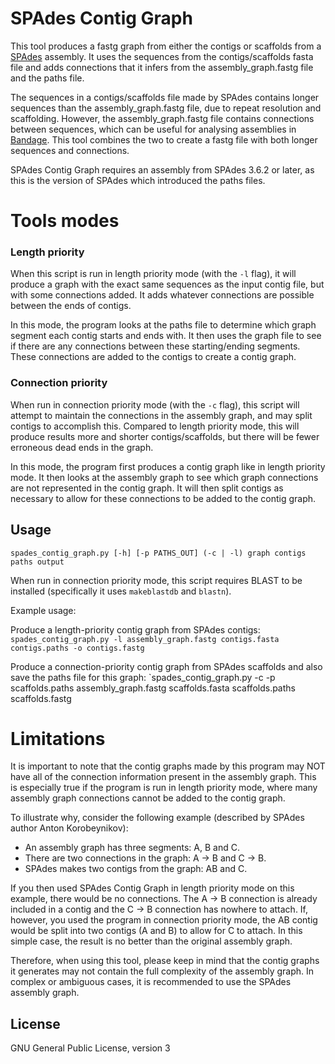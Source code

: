 # SPAdes Contig Graph

This tool produces a fastg graph from either the contigs or scaffolds from a [SPAdes](http://bioinf.spbau.ru/spades) assembly.  It uses the sequences from the contigs/scaffolds fasta file and adds connections that it infers from the assembly_graph.fastg file and the paths file.

The sequences in a contigs/scaffolds file made by SPAdes contains longer sequences than the assembly_graph.fastg file, due to repeat resolution and scaffolding.  However, the assembly_graph.fastg file contains connections between sequences, which can be useful for analysing assemblies in [Bandage](http://rrwick.github.io/Bandage/).  This tool combines the two to create a fastg file with both longer sequences and connections.

SPAdes Contig Graph requires an assembly from SPAdes 3.6.2 or later, as this is the version of SPAdes which introduced the paths files.



# Tools modes

### Length priority

When this script is run in length priority mode (with the `-l` flag), it will produce a graph with the exact same sequences as the input contig file, but with some connections added.  It adds whatever connections are possible between the ends of contigs.

In this mode, the program looks at the paths file to determine which graph segment each contig starts and ends with.  It then uses the graph file to see if there are any connections between these starting/ending segments.  These connections are added to the contigs to create a contig graph.

### Connection priority

When run in connection priority mode (with the `-c` flag), this script will attempt to maintain the connections in the assembly graph, and may split contigs to accomplish this.  Compared to length priority mode, this will produce results more and shorter contigs/scaffolds, but there will be fewer erroneous dead ends in the graph.

In this mode, the program first produces a contig graph like in length priority mode.  It then looks at the assembly graph to see which graph connections are not represented in the contig graph.  It will then split contigs as necessary to allow for these connections to be added to the contig graph.



## Usage

```spades_contig_graph.py [-h] [-p PATHS_OUT] (-c | -l) graph contigs paths output```

When run in connection priority mode, this script requires BLAST to be installed (specifically it uses `makeblastdb` and `blastn`).

Example usage:

Produce a length-priority contig graph from SPAdes contigs:
`spades_contig_graph.py -l assembly_graph.fastg contigs.fasta contigs.paths -o contigs.fastg`

Produce a connection-priority contig graph from SPAdes scaffolds and also save the paths file for this graph:
`spades_contig_graph.py -c -p scaffolds.paths assembly_graph.fastg scaffolds.fasta scaffolds.paths scaffolds.fastg



# Limitations

It is important to note that the contig graphs made by this program may NOT have all of the connection information present in the assembly graph.  This is especially true if the program is run in length priority mode, where many assembly graph connections cannot be added to the contig graph.

To illustrate why, consider the following example (described by SPAdes author Anton Korobeynikov):
* An assembly graph has three segments: A, B and C.
* There are two connections in the graph: A -> B and C -> B.
* SPAdes makes two contigs from the graph: AB and C.

If you then used SPAdes Contig Graph in length priority mode on this example, there would be no connections.  The A -> B connection is already included in a contig and the C -> B connection has nowhere to attach.  If, however, you used the program in connection priority mode, the AB contig would be split into two contigs (A and B) to allow for C to attach.  In this simple case, the result is no better than the original assembly graph.

Therefore, when using this tool, please keep in mind that the contig graphs it generates may not contain the full complexity of the assembly graph.  In complex or ambiguous cases, it is recommended to use the SPAdes assembly graph.



## License

GNU General Public License, version 3
